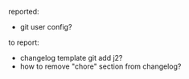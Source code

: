reported:
- git user config?

to report:
- changelog template git add j2?
- how to remove "chore" section from changelog?
